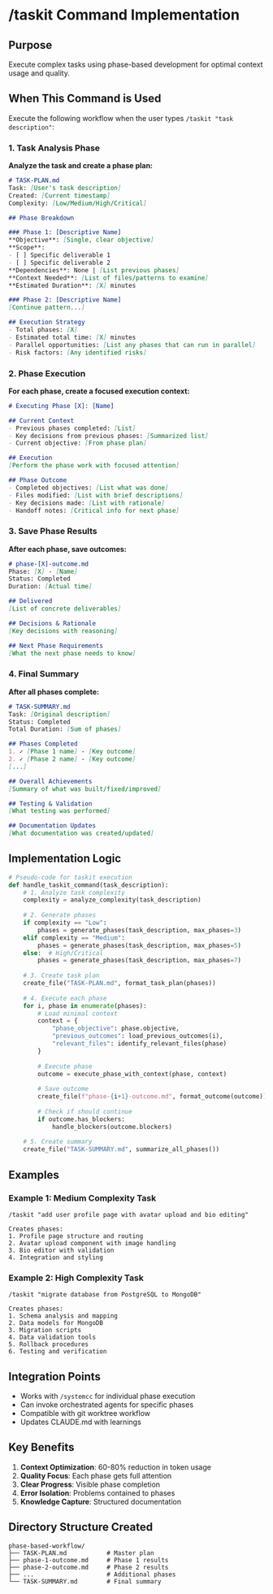 # /taskit Command Implementation

## Purpose
Execute complex tasks using phase-based development for optimal context usage and quality.

## When This Command is Used

Execute the following workflow when the user types `/taskit "task description"`:

### 1. Task Analysis Phase

**Analyze the task and create a phase plan:**

```markdown
# TASK-PLAN.md
Task: [User's task description]
Created: [Current timestamp]
Complexity: [Low/Medium/High/Critical]

## Phase Breakdown

### Phase 1: [Descriptive Name]
**Objective**: [Single, clear objective]
**Scope**: 
- [ ] Specific deliverable 1
- [ ] Specific deliverable 2
**Dependencies**: None | [List previous phases]
**Context Needed**: [List of files/patterns to examine]
**Estimated Duration**: [X] minutes

### Phase 2: [Descriptive Name]
[Continue pattern...]

## Execution Strategy
- Total phases: [X]
- Estimated total time: [X] minutes
- Parallel opportunities: [List any phases that can run in parallel]
- Risk factors: [Any identified risks]
```

### 2. Phase Execution

**For each phase, create a focused execution context:**

```markdown
# Executing Phase [X]: [Name]

## Current Context
- Previous phases completed: [List]
- Key decisions from previous phases: [Summarized list]
- Current objective: [From phase plan]

## Execution
[Perform the phase work with focused attention]

## Phase Outcome
- Completed objectives: [List what was done]
- Files modified: [List with brief descriptions]
- Key decisions made: [List with rationale]
- Handoff notes: [Critical info for next phase]
```

### 3. Save Phase Results

**After each phase, save outcomes:**

```markdown
# phase-[X]-outcome.md
Phase: [X] - [Name]
Status: Completed
Duration: [Actual time]

## Delivered
[List of concrete deliverables]

## Decisions & Rationale
[Key decisions with reasoning]

## Next Phase Requirements
[What the next phase needs to know]
```

### 4. Final Summary

**After all phases complete:**

```markdown
# TASK-SUMMARY.md
Task: [Original description]
Status: Completed
Total Duration: [Sum of phases]

## Phases Completed
1. ✓ [Phase 1 name] - [Key outcome]
2. ✓ [Phase 2 name] - [Key outcome]
[...]

## Overall Achievements
[Summary of what was built/fixed/improved]

## Testing & Validation
[What testing was performed]

## Documentation Updates
[What documentation was created/updated]
```

## Implementation Logic

```python
# Pseudo-code for taskit execution
def handle_taskit_command(task_description):
    # 1. Analyze task complexity
    complexity = analyze_complexity(task_description)
    
    # 2. Generate phases
    if complexity == "Low":
        phases = generate_phases(task_description, max_phases=3)
    elif complexity == "Medium":
        phases = generate_phases(task_description, max_phases=5)
    else:  # High/Critical
        phases = generate_phases(task_description, max_phases=7)
    
    # 3. Create task plan
    create_file("TASK-PLAN.md", format_task_plan(phases))
    
    # 4. Execute each phase
    for i, phase in enumerate(phases):
        # Load minimal context
        context = {
            "phase_objective": phase.objective,
            "previous_outcomes": load_previous_outcomes(i),
            "relevant_files": identify_relevant_files(phase)
        }
        
        # Execute phase
        outcome = execute_phase_with_context(phase, context)
        
        # Save outcome
        create_file(f"phase-{i+1}-outcome.md", format_outcome(outcome))
        
        # Check if should continue
        if outcome.has_blockers:
            handle_blockers(outcome.blockers)
    
    # 5. Create summary
    create_file("TASK-SUMMARY.md", summarize_all_phases())
```

## Examples

### Example 1: Medium Complexity Task
```
/taskit "add user profile page with avatar upload and bio editing"

Creates phases:
1. Profile page structure and routing
2. Avatar upload component with image handling  
3. Bio editor with validation
4. Integration and styling
```

### Example 2: High Complexity Task
```
/taskit "migrate database from PostgreSQL to MongoDB"

Creates phases:
1. Schema analysis and mapping
2. Data models for MongoDB
3. Migration scripts
4. Data validation tools
5. Rollback procedures
6. Testing and verification
```

## Integration Points

- Works with `/systemcc` for individual phase execution
- Can invoke orchestrated agents for specific phases
- Compatible with git worktree workflow
- Updates CLAUDE.md with learnings

## Key Benefits

1. **Context Optimization**: 60-80% reduction in token usage
2. **Quality Focus**: Each phase gets full attention
3. **Clear Progress**: Visible phase completion
4. **Error Isolation**: Problems contained to phases
5. **Knowledge Capture**: Structured documentation

## Directory Structure Created

```
phase-based-workflow/
├── TASK-PLAN.md           # Master plan
├── phase-1-outcome.md     # Phase 1 results
├── phase-2-outcome.md     # Phase 2 results
├── ...                    # Additional phases
└── TASK-SUMMARY.md        # Final summary
```